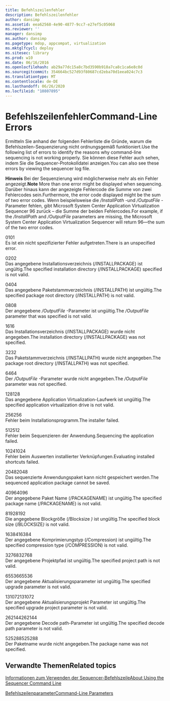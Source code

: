 ```yaml
---
title: Befehlszeilenfehler
description: Befehlszeilenfehler
author: dansimp
ms.assetid: eea62568-4e90-4877-9cc7-e27ef5c05068
ms.reviewer: ''
manager: dansimp
ms.author: dansimp
ms.pagetype: mdop, appcompat, virtualization
ms.mktglfcycl: deploy
ms.sitesec: library
ms.prod: w10
ms.date: 06/16/2016
ms.openlocfilehash: ab29a77dc15a8c7bd3590b918a7ca8c1ca6e8c0d
ms.sourcegitcommit: 354664bc527d93f80687cd2eba70d1eea024c7c3
ms.translationtype: MT
ms.contentlocale: de-DE
ms.lasthandoff: 06/26/2020
ms.locfileid: "10807895"
---
```

# <span data-ttu-id="65ed0-103">Befehlszeilenfehler</span><span class="sxs-lookup"><span data-stu-id="65ed0-103">Command-Line Errors</span></span>


<span data-ttu-id="65ed0-104">Ermitteln Sie anhand der folgenden Fehlerliste die Gründe, warum die Befehlszeilen-Sequenzierung nicht ordnungsgemäß funktioniert.</span><span class="sxs-lookup"><span data-stu-id="65ed0-104">Use the following list of errors to identify the reasons why command-line sequencing is not working properly.</span></span> <span data-ttu-id="65ed0-105">Sie können diese Fehler auch sehen, indem Sie die Sequencer-Protokolldatei anzeigen.</span><span class="sxs-lookup"><span data-stu-id="65ed0-105">You can also see these errors by viewing the sequencer log file.</span></span>

<span data-ttu-id="65ed0-106">**Hinweis**  Bei der Sequenzierung wird möglicherweise mehr als ein Fehler angezeigt.</span><span class="sxs-lookup"><span data-stu-id="65ed0-106">**Note** More than one error might be displayed when sequencing.</span></span> <span data-ttu-id="65ed0-107">Darüber hinaus kann der angezeigte Fehlercode die Summe von zwei Fehlercodes sein.</span><span class="sxs-lookup"><span data-stu-id="65ed0-107">Furthermore, the error code displayed might be the sum of two error codes.</span></span> <span data-ttu-id="65ed0-108">Wenn beispielsweise die */InstallPath* -und */OutputFile* -Parameter fehlen, gibt Microsoft System Center Application Virtualization Sequencer 96 zurück – die Summe der beiden Fehlercodes.</span><span class="sxs-lookup"><span data-stu-id="65ed0-108">For example, if the */InstallPath* and */OutputFile* parameters are missing, the Microsoft System Center Application Virtualization Sequencer will return 96—the sum of the two error codes.</span></span>

 

<a href="" id="01"></a><span data-ttu-id="65ed0-109">01</span><span class="sxs-lookup"><span data-stu-id="65ed0-109">01</span></span>  
<span data-ttu-id="65ed0-110">Es ist ein nicht spezifizierter Fehler aufgetreten.</span><span class="sxs-lookup"><span data-stu-id="65ed0-110">There is an unspecified error.</span></span>

<a href="" id="02"></a><span data-ttu-id="65ed0-111">02</span><span class="sxs-lookup"><span data-stu-id="65ed0-111">02</span></span>  
<span data-ttu-id="65ed0-112">Das angegebene Installationsverzeichnis (/INSTALLPACKAGE) ist ungültig.</span><span class="sxs-lookup"><span data-stu-id="65ed0-112">The specified installation directory (/INSTALLPACKAGE) specified is not valid.</span></span>

<a href="" id="04"></a><span data-ttu-id="65ed0-113">04</span><span class="sxs-lookup"><span data-stu-id="65ed0-113">04</span></span>  
<span data-ttu-id="65ed0-114">Das angegebene Paketstammverzeichnis (/INSTALLPATH) ist ungültig.</span><span class="sxs-lookup"><span data-stu-id="65ed0-114">The specified package root directory (/INSTALLPATH) is not valid.</span></span>

<a href="" id="08"></a><span data-ttu-id="65ed0-115">08</span><span class="sxs-lookup"><span data-stu-id="65ed0-115">08</span></span>  
<span data-ttu-id="65ed0-116">Der angegebene */OutputFile* -Parameter ist ungültig.</span><span class="sxs-lookup"><span data-stu-id="65ed0-116">The */OutputFile* parameter that was specified is not valid.</span></span>

<a href="" id="16"></a><span data-ttu-id="65ed0-117">16</span><span class="sxs-lookup"><span data-stu-id="65ed0-117">16</span></span>  
<span data-ttu-id="65ed0-118">Das Installationsverzeichnis (/INSTALLPACKAGE) wurde nicht angegeben.</span><span class="sxs-lookup"><span data-stu-id="65ed0-118">The installation directory (/INSTALLPACKAGE) was not specified.</span></span>

<a href="" id="32"></a><span data-ttu-id="65ed0-119">32</span><span class="sxs-lookup"><span data-stu-id="65ed0-119">32</span></span>  
<span data-ttu-id="65ed0-120">Das Paketstammverzeichnis (/INSTALLPATH) wurde nicht angegeben.</span><span class="sxs-lookup"><span data-stu-id="65ed0-120">The package root directory (/INSTALLPATH) was not specified.</span></span>

<a href="" id="64"></a><span data-ttu-id="65ed0-121">64</span><span class="sxs-lookup"><span data-stu-id="65ed0-121">64</span></span>  
<span data-ttu-id="65ed0-122">Der */OutputFile* -Parameter wurde nicht angegeben.</span><span class="sxs-lookup"><span data-stu-id="65ed0-122">The */OutputFile* parameter was not specified.</span></span>

<a href="" id="128"></a><span data-ttu-id="65ed0-123">128</span><span class="sxs-lookup"><span data-stu-id="65ed0-123">128</span></span>  
<span data-ttu-id="65ed0-124">Das angegebene Application Virtualization-Laufwerk ist ungültig.</span><span class="sxs-lookup"><span data-stu-id="65ed0-124">The specified application virtualization drive is not valid.</span></span>

<a href="" id="256"></a><span data-ttu-id="65ed0-125">256</span><span class="sxs-lookup"><span data-stu-id="65ed0-125">256</span></span>  
<span data-ttu-id="65ed0-126">Fehler beim Installationsprogramm.</span><span class="sxs-lookup"><span data-stu-id="65ed0-126">The installer failed.</span></span>

<a href="" id="512"></a><span data-ttu-id="65ed0-127">512</span><span class="sxs-lookup"><span data-stu-id="65ed0-127">512</span></span>  
<span data-ttu-id="65ed0-128">Fehler beim Sequenzieren der Anwendung.</span><span class="sxs-lookup"><span data-stu-id="65ed0-128">Sequencing the application failed.</span></span>

<a href="" id="1024"></a><span data-ttu-id="65ed0-129">1024</span><span class="sxs-lookup"><span data-stu-id="65ed0-129">1024</span></span>  
<span data-ttu-id="65ed0-130">Fehler beim Auswerten installierter Verknüpfungen.</span><span class="sxs-lookup"><span data-stu-id="65ed0-130">Evaluating installed shortcuts failed.</span></span>

<a href="" id="2048"></a><span data-ttu-id="65ed0-131">2048</span><span class="sxs-lookup"><span data-stu-id="65ed0-131">2048</span></span>  
<span data-ttu-id="65ed0-132">Das sequenzierte Anwendungspaket kann nicht gespeichert werden.</span><span class="sxs-lookup"><span data-stu-id="65ed0-132">The sequenced application package cannot be saved.</span></span>

<a href="" id="4096"></a><span data-ttu-id="65ed0-133">4096</span><span class="sxs-lookup"><span data-stu-id="65ed0-133">4096</span></span>  
<span data-ttu-id="65ed0-134">Der angegebene Paket Name (/PACKAGENAME) ist ungültig.</span><span class="sxs-lookup"><span data-stu-id="65ed0-134">The specified package name (/PACKAGENAME) is not valid.</span></span>

<a href="" id="8192"></a><span data-ttu-id="65ed0-135">8192</span><span class="sxs-lookup"><span data-stu-id="65ed0-135">8192</span></span>  
<span data-ttu-id="65ed0-136">Die angegebene Blockgröße (/Blocksize <em> ) </em> ist ungültig.</span><span class="sxs-lookup"><span data-stu-id="65ed0-136">The specified block size (/BLOCKSIZE<em>)</em> is not valid.</span></span>

<a href="" id="16384"></a><span data-ttu-id="65ed0-137">16384</span><span class="sxs-lookup"><span data-stu-id="65ed0-137">16384</span></span>  
<span data-ttu-id="65ed0-138">Der angegebene Komprimierungstyp (/Compression) ist ungültig.</span><span class="sxs-lookup"><span data-stu-id="65ed0-138">The specified compression type (/COMPRESSION) is not valid.</span></span>

<a href="" id="32768"></a><span data-ttu-id="65ed0-139">32768</span><span class="sxs-lookup"><span data-stu-id="65ed0-139">32768</span></span>  
<span data-ttu-id="65ed0-140">Der angegebene Projektpfad ist ungültig.</span><span class="sxs-lookup"><span data-stu-id="65ed0-140">The specified project path is not valid.</span></span>

<a href="" id="65536"></a><span data-ttu-id="65ed0-141">65536</span><span class="sxs-lookup"><span data-stu-id="65ed0-141">65536</span></span>  
<span data-ttu-id="65ed0-142">Der angegebene Aktualisierungsparameter ist ungültig.</span><span class="sxs-lookup"><span data-stu-id="65ed0-142">The specified upgrade parameter is not valid.</span></span>

<a href="" id="131072"></a><span data-ttu-id="65ed0-143">131072</span><span class="sxs-lookup"><span data-stu-id="65ed0-143">131072</span></span>  
<span data-ttu-id="65ed0-144">Der angegebene Aktualisierungsprojekt Parameter ist ungültig.</span><span class="sxs-lookup"><span data-stu-id="65ed0-144">The specified upgrade project parameter is not valid.</span></span>

<a href="" id="262144"></a><span data-ttu-id="65ed0-145">262144</span><span class="sxs-lookup"><span data-stu-id="65ed0-145">262144</span></span>  
<span data-ttu-id="65ed0-146">Der angegebene Decode path-Parameter ist ungültig.</span><span class="sxs-lookup"><span data-stu-id="65ed0-146">The specified decode path parameter is not valid.</span></span>

<a href="" id="525288"></a><span data-ttu-id="65ed0-147">525288</span><span class="sxs-lookup"><span data-stu-id="65ed0-147">525288</span></span>  
<span data-ttu-id="65ed0-148">Der Paketname wurde nicht angegeben.</span><span class="sxs-lookup"><span data-stu-id="65ed0-148">The package name was not specified.</span></span>

## <span data-ttu-id="65ed0-149">Verwandte Themen</span><span class="sxs-lookup"><span data-stu-id="65ed0-149">Related topics</span></span>


[<span data-ttu-id="65ed0-150">Informationen zum Verwenden der Sequencer-Befehlszeile</span><span class="sxs-lookup"><span data-stu-id="65ed0-150">About Using the Sequencer Command Line</span></span>](about-using-the-sequencer-command-line.md)

[<span data-ttu-id="65ed0-151">Befehlszeilenparameter</span><span class="sxs-lookup"><span data-stu-id="65ed0-151">Command-Line Parameters</span></span>](command-line-parameters.md)

 

 





